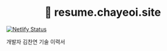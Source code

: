 <h1 align="center">
  🔵 resume.chayeoi.site
</h1>

[![Netlify Status](https://api.netlify.com/api/v1/badges/fbb891d2-eb08-44c9-869a-5cf9ab97ea38/deploy-status)](https://app.netlify.com/sites/chayeoi-resume/deploys)

개발자 김찬연 기술 이력서
